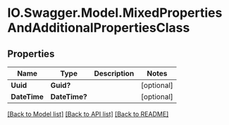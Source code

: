 # IO.Swagger.Model.MixedPropertiesAndAdditionalPropertiesClass
## Properties

Name | Type | Description | Notes
------------ | ------------- | ------------- | -------------
**Uuid** | **Guid?** |  | [optional] 
**DateTime** | **DateTime?** |  | [optional] 

[[Back to Model list]](../README.md#documentation-for-models) [[Back to API list]](../README.md#documentation-for-api-endpoints) [[Back to README]](../README.md)

